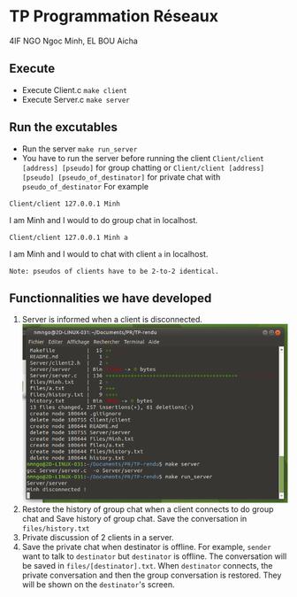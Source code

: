 # TP Programmation Réseaux
4IF NGO Ngoc Minh, EL BOU Aicha
## Execute 
- Execute Client.c `make client`
- Execute Server.c `make server`
## Run the excutables
- Run the server `make run_server`
- You have to run the server before running the client `Client/client [address] [pseudo]` for group chatting or `Client/client [address] [pseudo] [pseudo_of_destinator]` for private chat with `pseudo_of_destinator`
For example
```
Client/client 127.0.0.1 Minh
```
I am Minh and I would to do group chat in localhost.
```
Client/client 127.0.0.1 Minh a
```
I am Minh and I would to chat with client `a` in localhost.
```
Note: pseudos of clients have to be 2-to-2 identical.
```
## Functionnalities we have developed
1. Server is informed when a client is disconnected.
![image](./img/Server.png)
2. Restore the history of group chat when a client connects to do group chat and Save history of group chat. Save the conversation in `files/history.txt`
3. Private discussion of 2 clients in a server.
4. Save the private chat when destinator is offline. For example, `sender` want to talk to `destinator` but `destinator` is offline. The conversation will be saved in `files/[destinator].txt`. When `destinator` connects, the private conversation and then the group conversation is restored. They will be shown on the `destinator`'s screen.